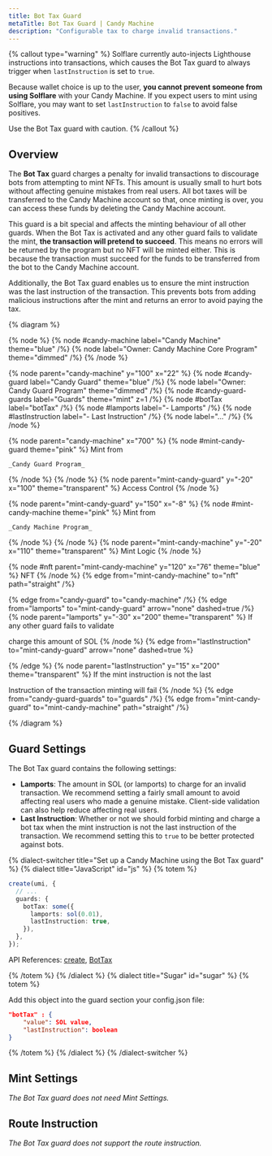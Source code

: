 ```yaml
---
title: Bot Tax Guard
metaTitle: Bot Tax Guard | Candy Machine
description: "Configurable tax to charge invalid transactions."
---
```


{% callout type="warning" %}
Solflare currently auto-injects Lighthouse instructions into transactions, which causes the Bot Tax guard to always trigger when `lastInstruction` is set to `true`.

Because wallet choice is up to the user, **you cannot prevent someone from using Solflare** with your Candy Machine. If you expect users to mint using Solflare, you may want to set `lastInstruction` to `false` to avoid false positives.

Use the Bot Tax guard with caution.
{% /callout %}

## Overview

The **Bot Tax** guard charges a penalty for invalid transactions to discourage bots from attempting to mint NFTs. This amount is usually small to hurt bots without affecting genuine mistakes from real users. All bot taxes will be transferred to the Candy Machine account so that, once minting is over, you can access these funds by deleting the Candy Machine account.

This guard is a bit special and affects the minting behaviour of all other guards. When the Bot Tax is activated and any other guard fails to validate the mint, **the transaction will pretend to succeed**. This means no errors will be returned by the program but no NFT will be minted either. This is because the transaction must succeed for the funds to be transferred from the bot to the Candy Machine account.

Additionally, the Bot Tax guard enables us to ensure the mint instruction was the last instruction of the transaction. This prevents bots from adding malicious instructions after the mint and returns an error to avoid paying the tax.

{% diagram  %}

{% node %}
{% node #candy-machine label="Candy Machine" theme="blue" /%}
{% node label="Owner: Candy Machine Core Program" theme="dimmed" /%}
{% /node %}

{% node parent="candy-machine" y="100" x="22" %}
{% node #candy-guard label="Candy Guard" theme="blue" /%}
{% node label="Owner: Candy Guard Program" theme="dimmed" /%}
{% node #candy-guard-guards label="Guards" theme="mint" z=1 /%}
{% node #botTax label="botTax" /%}
{% node #lamports label="- Lamports" /%}
{% node #lastInstruction label="- Last Instruction" /%}
{% node label="..." /%}
{% /node %}

{% node parent="candy-machine" x="700" %}
  {% node #mint-candy-guard theme="pink" %}
    Mint from

    _Candy Guard Program_
  {% /node %}
{% /node %}
{% node parent="mint-candy-guard" y="-20" x="100" theme="transparent" %}
  Access Control
{% /node %}

{% node parent="mint-candy-guard" y="150" x="-8" %}
  {% node #mint-candy-machine theme="pink" %}
    Mint from 
    
    _Candy Machine Program_
  {% /node %}
{% /node %}
{% node parent="mint-candy-machine" y="-20" x="110" theme="transparent" %}
  Mint Logic
{% /node %}

{% node #nft parent="mint-candy-machine" y="120" x="76" theme="blue" %}
  NFT
{% /node %}
{% edge from="mint-candy-machine" to="nft" path="straight" /%}

{% edge from="candy-guard" to="candy-machine" /%}
{% edge from="lamports" to="mint-candy-guard" arrow="none" dashed=true /%}
{% node parent="lamports" y="-30" x="200" theme="transparent" %}
If any other guard fails to validate

charge this amount of SOL
{% /node %}
{% edge from="lastInstruction" to="mint-candy-guard" arrow="none" dashed=true %}

{% /edge %}
{% node parent="lastInstruction" y="15" x="200" theme="transparent" %}
If the mint instruction is not the last

Instruction of the transaction minting will fail
{% /node %}
{% edge from="candy-guard-guards" to="guards" /%}
{% edge from="mint-candy-guard" to="mint-candy-machine" path="straight" /%}


{% /diagram %}

## Guard Settings

The Bot Tax guard contains the following settings:

- **Lamports**: The amount in SOL (or lamports) to charge for an invalid transaction. We recommend setting a fairly small amount to avoid affecting real users who made a genuine mistake. Client-side validation can also help reduce affecting real users.
- **Last Instruction**: Whether or not we should forbid minting and charge a bot tax when the mint instruction is not the last instruction of the transaction. We recommend setting this to `true` to be better protected against bots.

{% dialect-switcher title="Set up a Candy Machine using the Bot Tax guard" %}
{% dialect title="JavaScript" id="js" %}
{% totem %}

```ts
create(umi, {
  // ...
  guards: {
    botTax: some({
      lamports: sol(0.01),
      lastInstruction: true,
    }),
  },
});
```

API References: [create](https://mpl-candy-machine.typedoc.metaplex.com/functions/create.html), [BotTax](https://mpl-candy-machine.typedoc.metaplex.com/types/BotTax.html)

{% /totem %}
{% /dialect %}
{% dialect title="Sugar" id="sugar" %}
{% totem %}

Add this object into the guard section your config.json file: 

```json
"botTax" : {
    "value": SOL value,
    "lastInstruction": boolean
}
```

{% /totem %}
{% /dialect %}
{% /dialect-switcher %}

## Mint Settings

_The Bot Tax guard does not need Mint Settings._

## Route Instruction

_The Bot Tax guard does not support the route instruction._
